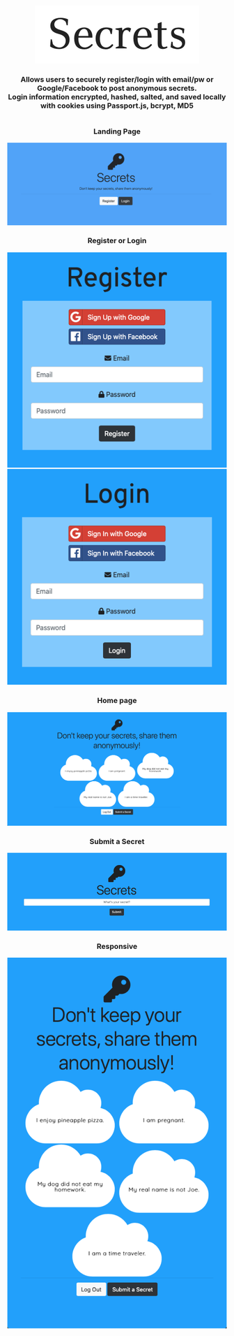<p align="center">
  <img src="images/secrets-title.png" />
</p>
<h3 align="center"
  A platform where users can anonymously read and post secrets on a public forum.</br>
  Allows users to securely register/login with email/pw or Google/Facebook to post anonymous secrets. </br>
  Login information encrypted, hashed, salted, and saved locally with cookies using Passport.js, bcrypt, MD5 </br>
</h3>
<h1></h1>
<h3 align="center">Landing Page</h3>
<p align="center">
  <img src="images/secrets-home.png" />
</p>
<h3 align="center">Register or Login</h3>
<p align="center">
  <img src="images/secrets-register.png" />
  <img src="images/secrets-login.png" />
</p>
<h3 align="center">Home page</h3>
<p align="center">
  <img src="images/secrets-lg.png" />
</p>
<h3 align="center">Submit a Secret</h3>
<p align="center">
  <img src="images/secrets-submit.png" />
</p>
<h3 align="center">Responsive</h3>
<p align="center">
  <img src="images/secrets-md.png" />
</p>
